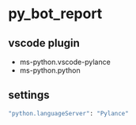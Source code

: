 # py_bot_report

## vscode plugin

- ms-python.vscode-pylance
- ms-python.python

## settings

```bash
"python.languageServer": "Pylance"
```